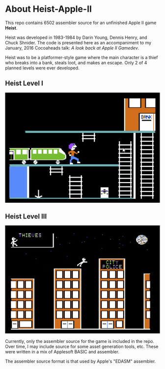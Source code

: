 # About Heist-Apple-II

This repo contains 6502 assembler source for an unfinished Apple II game **Heist**. 

Heist was developed in 1983-1984 by Darin Young, Dennis Henry, and Chuck Shnider. The code is presented here as an accompaniment to my January, 2016 Cocoaheads talk: *A look back at Apple II Gamedev*.

Heist was to be a platformer-style game where the main character is a thief who breaks into a bank, steals loot, and makes an escape. Only 2 of 4 planned levels were ever developed.

## Heist Level I
![Level I](/img/heist1.png "Heist Level I")

## Heist Level III
![Level III](img/heist3.png "Heist Level III")

Currently, only the assembler source for the game is included in the repo. Over time, I may include source for some asset generation tools, etc. These were written in a mix of Applesoft BASIC and assembler.

The assembler source format is that used by Apple's "EDASM" assembler.
